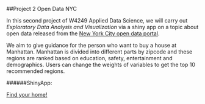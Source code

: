 ##Project 2 Open Data NYC

In this second project of W4249 Applied Data Science, we will carry out *Exploratory Data Analysis and Visualization* via a shiny app on a topic about open data released from the [New York City open data portal](https://nycopendata.socrata.com/).

We aim to give guidance for the person who want to buy a house at Manhattan. Manhattan is divided into different parts by zipcode and these regions are ranked based on education, safety, entertainment and demographics. Users can change the weights of variables to get the top 10 recommended regions.

######ShinyApp:

[Find your home!](https://find-your-home.shinyapps.io/myapp/)

